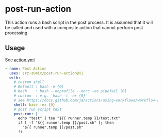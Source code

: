 # post-run-action

This action runs a bash script in the post process.
It is assumed that it will be called and used with a composite action that cannot perform post processing.

## Usage

See [action.yml](./action.yml)

```yaml
- name: Post Action
  uses: srz-zumix/post-run-action@v1
  with:
    # custom shell
    # Default : bash -e {0}
    # bash    : bash --noprofile --norc -eo pipefail {0}
    # custom  : e.g. `bash -l -ex {0}`
    # see https://docs.github.com/ja/actions/using-workflows/workflow-syntax-for-github-actions#jobsjob_idstepsshell
    shell: base -ex {0}
    # post run script text
    post-run: |
      echo "test" | tee "${{ runner.temp }}/test.txt"
      if [ -f "${{ runner.temp }}/post.sh" ]; then
        "${{ runner.temp }}/post.sh"
      fi

```
